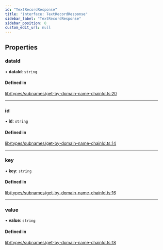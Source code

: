 ```yaml
---
id: "TextRecordResponse"
title: "Interface: TextRecordResponse"
sidebar_label: "TextRecordResponse"
sidebar_position: 0
custom_edit_url: null
---
```


## Properties

### dataId

• **dataId**: `string`

#### Defined in

[lib/types/subnames/get-by-domain-name-chainId.ts:20](https://github.com/JustaName-id/JustaName-sdk/blob/26d8d95/packages/@justaname.id/sdk/src/lib/types/subnames/get-by-domain-name-chainId.ts#L20)

___

### id

• **id**: `string`

#### Defined in

[lib/types/subnames/get-by-domain-name-chainId.ts:14](https://github.com/JustaName-id/JustaName-sdk/blob/26d8d95/packages/@justaname.id/sdk/src/lib/types/subnames/get-by-domain-name-chainId.ts#L14)

___

### key

• **key**: `string`

#### Defined in

[lib/types/subnames/get-by-domain-name-chainId.ts:16](https://github.com/JustaName-id/JustaName-sdk/blob/26d8d95/packages/@justaname.id/sdk/src/lib/types/subnames/get-by-domain-name-chainId.ts#L16)

___

### value

• **value**: `string`

#### Defined in

[lib/types/subnames/get-by-domain-name-chainId.ts:18](https://github.com/JustaName-id/JustaName-sdk/blob/26d8d95/packages/@justaname.id/sdk/src/lib/types/subnames/get-by-domain-name-chainId.ts#L18)
